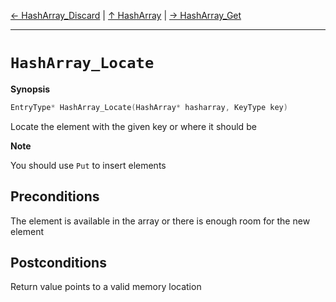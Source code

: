 [&#8592; HashArray_Discard](HTL_hasharray.t.h--hasharray--hasharray_discard.md) | [&#8593; HashArray](HTL_hasharray.t.h--hasharray.md) | [&#8594; HashArray_Get](HTL_hasharray.t.h--hasharray--hasharray_get.md)
***

# `HashArray_Locate`
**Synopsis**

```cpp
EntryType* HashArray_Locate(HashArray* hasharray, KeyType key)
```

Locate the element with the given key or where it should be


**Note**  

You should use `Put` to insert elements


## Preconditions


The element is available in the array
or there is enough room for the new element


## Postconditions

Return value points to a valid memory location


